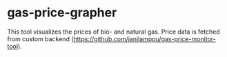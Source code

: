 # gas-price-grapher

This tool visualizes the prices of bio- and natural gas. Price data is fetched from custom backend (https://github.com/janilamppu/gas-price-monitor-tool).

>
